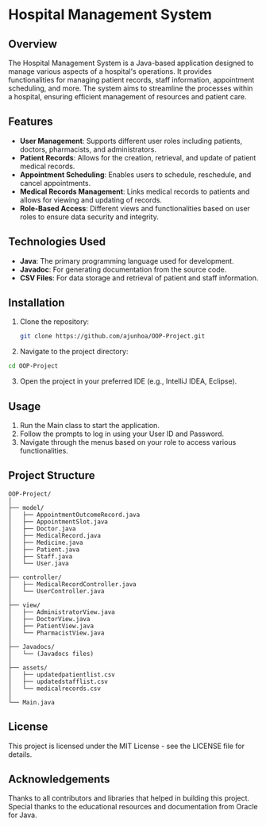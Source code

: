 # Hospital Management System

## Overview
The Hospital Management System is a Java-based application designed to manage various aspects of a hospital's operations. It provides functionalities for managing patient records, staff information, appointment scheduling, and more. The system aims to streamline the processes within a hospital, ensuring efficient management of resources and patient care.

## Features
- **User  Management**: Supports different user roles including patients, doctors, pharmacists, and administrators.
- **Patient Records**: Allows for the creation, retrieval, and update of patient medical records.
- **Appointment Scheduling**: Enables users to schedule, reschedule, and cancel appointments.
- **Medical Records Management**: Links medical records to patients and allows for viewing and updating of records.
- **Role-Based Access**: Different views and functionalities based on user roles to ensure data security and integrity.

## Technologies Used
- **Java**: The primary programming language used for development.
- **Javadoc**: For generating documentation from the source code.
- **CSV Files**: For data storage and retrieval of patient and staff information.

## Installation
1. Clone the repository:
   ```bash
   git clone https://github.com/ajunhoa/OOP-Project.git

2. Navigate to the project directory:
```bash
cd OOP-Project
```
3. Open the project in your preferred IDE (e.g., IntelliJ IDEA, Eclipse).

## Usage
1. Run the Main class to start the application.
2. Follow the prompts to log in using your User ID and Password.
3. Navigate through the menus based on your role to access various functionalities.

## Project Structure
```
OOP-Project/
│
├── model/
│   ├── AppointmentOutcomeRecord.java
│   ├── AppointmentSlot.java
│   ├── Doctor.java
│   ├── MedicalRecord.java
│   ├── Medicine.java
│   ├── Patient.java
│   ├── Staff.java
│   └── User.java
│
├── controller/
│   ├── MedicalRecordController.java
│   └── UserController.java
│
├── view/
│   ├── AdministratorView.java
│   ├── DoctorView.java
│   ├── PatientView.java
│   └── PharmacistView.java
│
├── Javadocs/
│   └── (Javadocs files)
│
├── assets/
│   ├── updatedpatientlist.csv
│   ├── updatedstafflist.csv
│   └── medicalrecords.csv
│
└── Main.java
```

## License
This project is licensed under the MIT License - see the LICENSE file for details.

## Acknowledgements
Thanks to all contributors and libraries that helped in building this project.
Special thanks to the educational resources and documentation from Oracle for Java.
